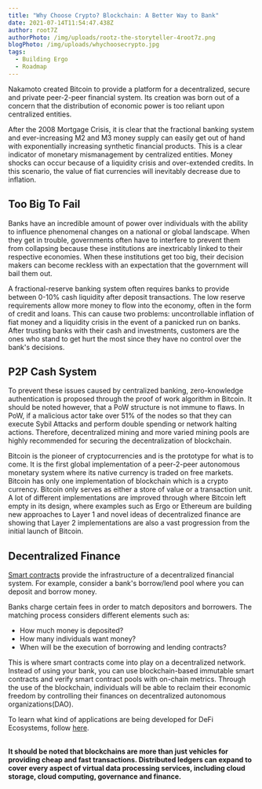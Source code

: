 ```yaml
---
title: "Why Choose Crypto? Blockchain: A Better Way to Bank"
date: 2021-07-14T11:54:47.438Z
author: root7Z
authorPhoto: /img/uploads/rootz-the-storyteller-4root7z.png
blogPhoto: /img/uploads/whychoosecrypto.jpg
tags:
  - Building Ergo
  - Roadmap
---
```

<!--StartFragment-->

Nakamoto created Bitcoin to provide a platform for a decentralized, secure and private peer-2-peer financial system. Its creation was born out of a concern that the distribution of economic power is too reliant upon centralized entities.



After the 2008 Mortgage Crisis, it is clear that the fractional banking system and ever-increasing M2 and M3 money supply can easily get out of hand with exponentially increasing synthetic financial products. This is a clear indicator of monetary mismanagement by centralized entities. Money shocks can occur because of a liquidity crisis and over-extended credits. In this scenario, the value of fiat currencies will inevitably decrease due to inflation.



## Too Big To Fail



Banks have an incredible amount of power over individuals with the ability to influence phenomenal changes on a national or global landscape. When they get in trouble, governments often have to interfere to prevent them from collapsing because these institutions are inextricably linked to their respective economies. When these institutions get too big, their decision makers can become reckless with an expectation that the government will bail them out.  



A fractional-reserve banking system often requires banks to provide between 0-10% cash liquidity after deposit transactions. The low reserve requirements allow more money to flow into the economy, often in the form of credit and loans. This can cause two problems: uncontrollable inflation of fiat money and a liquidity crisis in the event of a panicked run on banks. After trusting banks with their cash and investments, customers are the ones who stand to get hurt the most since they have no control over the bank's decisions.



## P2P Cash System



To prevent these issues caused by centralized banking, zero-knowledge authentication is proposed through the proof of work algorithm in Bitcoin. It should be noted however, that a PoW structure is not immune to flaws. In PoW, if a malicious actor take over 51% of the nodes so that they can execute Sybil Attacks and perform double spending or network halting actions. Therefore, decentralized mining and more varied mining pools are highly recommended for securing the decentralization of blockchain.



Bitcoin is the pioneer of cryptocurrencies and is the prototype for what is to come. It is the first global implementation of a peer-2-peer autonomous monetary system where its native currency is traded on free markets. Bitcoin has only one implementation of blockchain which is a crypto currency. Bitcoin only serves as either a store of value or a transaction unit. A lot of different implementations are improved through where Bitcoin left empty in its design, where examples such as Ergo or Ethereum are building new approaches to Layer 1 and novel ideas of decentralized finance are showing that Layer 2 implementations are also a vast progression from the initial launch of Bitcoin.



## Decentralized Finance



[Smart contracts](https://www.investopedia.com/terms/s/smart-contracts.asp) provide the infrastructure of a decentralized financial system. For example, consider a bank's borrow/lend pool where you can deposit and borrow money.



Banks charge certain fees in order to match depositors and borrowers. The matching process considers different elements such as: 



* How much money is deposited?
* How many individuals want money?
* When will be the execution of borrowing and lending contracts?



This is where smart contracts come into play on a decentralized network. Instead of using your bank, you can use blockchain-based immutable smart contracts and verify smart contract pools with on-chain metrics. Through the use of the blockchain, individuals will be able to reclaim their economic freedom by controlling their finances on decentralized autonomous organizations(DAO).

To learn what kind of applications are being developed for DeFi Ecosystems, follow [here](https://ergoplatform.org/en/blog/2021-05-10-defi-ecosystem/).

**\
It should be noted that blockchains are more than just vehicles for providing cheap and fast transactions. Distributed ledgers can expand to cover every aspect of virtual data processing services, including cloud storage, cloud computing, governance and finance.**

<!--EndFragment-->
